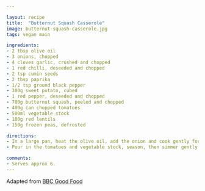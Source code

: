 ```yaml
---

layout: recipe
title:  "Butternut Squash Casserole"
image: butternut-squash-casserole.jpg
tags: vegan main

ingredients:
- 2 tbsp olive oil
- 3 onions, chopped
- 4 cloves garlic, crushed and chopped
- 1 red chilli, deseeded and chopped
- 2 tsp cumin seeds
- 2 tbsp paprika
- 1/2 tsp ground black pepper
- 300g sweet potato, cubed
- 1 red pepper, deseeded and chopped
- 700g butternut squash, peeled and chopped
- 400g can chopped tomatoes
- 500ml vegetable stock
- 100g red lentils
- 150g frozen peas, defrosted

directions:
- In a large pan, heat the olive oil, add the onion and cook gently for 8 mins until softened. Add the garlic and chilli, cook for another 2 mins. Add the cumin seeds and paprika, then cook for a further 2 mins. Stir in the sweet potato, red pepper and butternut squash and toss with the onion and spices until well mixed.
- Pour in the tomatoes and vegetable stock, season, then simmer gently for 15 mins. Stir in the lentils, cover with a lid, then simmer for 15 mins more until the vegetables are tender, the lentils are cooked and the liquid has been absorbed. Add defrosted peas and warm through

comments: 
- Serves approx 6.
---
```


Adapted from [BBC Good Food](https://www.bbcgoodfood.com/recipes/2888/butternut-squash-casserole-)